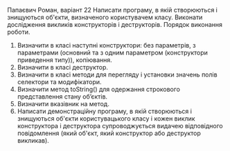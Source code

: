 Папаєвич Роман, варіант 22
Написати програму, в якій створюються і
знищуються об'єкти, визначеного користувачем класу. Виконати дослідження
викликів конструкторів і деструкторів.
Порядок виконання роботи.
1. Визначити в класі наступні конструктори: без параметрів, з
параметрами (основний та з одним параметром (конструктори приведення
типу)), копіювання.
2. Визначити в класі деструктор.
3. Визначити в класі методи для перегляду і установки значень полів
селектори та модифікатори.
4. Визначити метод toString() для одержання строкового представлення
стану об’єктів.
5. Визначити вказівник на метод.
6. Написати демонстраційну програму, в якій створюються і знищуються 
об'єкти користувацького класу і кожен виклик конструктора і деструктора
супроводжується видачею відповідного повідомлення (який об'єкт, який
конструктор або деструктор викликав).
